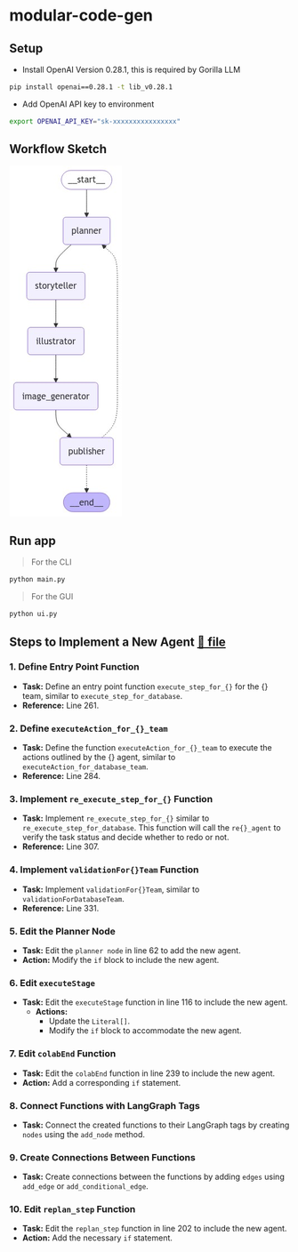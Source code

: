 # modular-code-gen

## Setup

- Install OpenAI Version 0.28.1, this is required by Gorilla LLM
```bash
pip install openai==0.28.1 -t lib_v0.28.1
```

- Add OpenAI API key to environment
```bash
export OPENAI_API_KEY="sk-xxxxxxxxxxxxxxxx"
```

## Workflow Sketch

![](arch.png)


## Run app

>For the CLI
```bash
python main.py
```

>For the GUI
```bash
python ui.py
```

## Steps to Implement a New Agent [🔗 file](workflows/workflow.py)

### 1. Define Entry Point Function
- **Task:** Define an entry point function `execute_step_for_{}` for the {} team, similar to `execute_step_for_database`.
- **Reference:** Line 261.

### 2. Define `executeAction_for_{}_team`
- **Task:** Define the function `executeAction_for_{}_team` to execute the actions outlined by the {} agent, similar to `executeAction_for_database_team`.
- **Reference:** Line 284.

### 3. Implement `re_execute_step_for_{}` Function
- **Task:** Implement `re_execute_step_for_{}` similar to `re_execute_step_for_database`. This function will call the `re{}_agent` to verify the task status and decide whether to redo or not.
- **Reference:** Line 307.

### 4. Implement `validationFor{}Team` Function
- **Task:** Implement `validationFor{}Team`, similar to `validationForDatabaseTeam`.
- **Reference:** Line 331.

### 5. Edit the Planner Node
- **Task:** Edit the `planner node` in line 62 to add the new agent.
- **Action:** Modify the `if` block to include the new agent.

### 6. Edit `executeStage`
- **Task:** Edit the `executeStage` function in line 116 to include the new agent.
  - **Actions:** 
    - Update the `Literal[]`.
    - Modify the `if` block to accommodate the new agent.

### 7. Edit `colabEnd` Function
- **Task:** Edit the `colabEnd` function in line 239 to include the new agent.
- **Action:** Add a corresponding `if` statement.

### 8. Connect Functions with LangGraph Tags
- **Task:** Connect the created functions to their LangGraph tags by creating `nodes` using the `add_node` method.

### 9. Create Connections Between Functions
- **Task:** Create connections between the functions by adding `edges` using `add_edge` or `add_conditional_edge`.

### 10. Edit `replan_step` Function
- **Task:** Edit the `replan_step` function in line 202 to include the new agent.
- **Action:** Add the necessary `if` statement.

